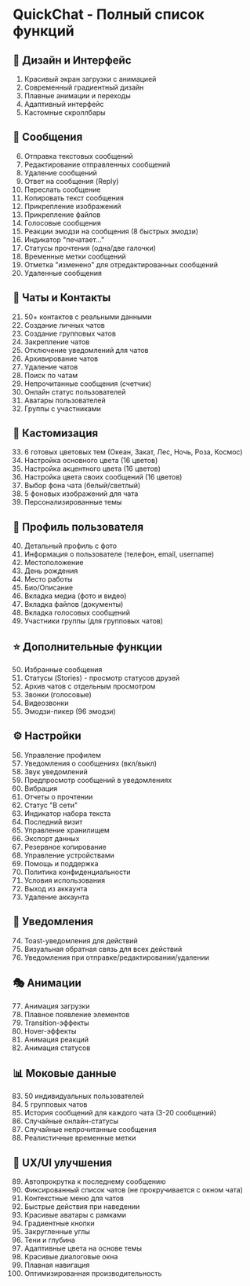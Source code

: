 # QuickChat - Полный список функций

## 🎨 Дизайн и Интерфейс
1. Красивый экран загрузки с анимацией
2. Современный градиентный дизайн
3. Плавные анимации и переходы
4. Адаптивный интерфейс
5. Кастомные скроллбары

## 💬 Сообщения
6. Отправка текстовых сообщений
7. Редактирование отправленных сообщений
8. Удаление сообщений
9. Ответ на сообщения (Reply)
10. Переслать сообщение
11. Копировать текст сообщения
12. Прикрепление изображений
13. Прикрепление файлов
14. Голосовые сообщения
15. Реакции эмодзи на сообщения (8 быстрых эмодзи)
16. Индикатор "печатает..."
17. Статусы прочтения (одна/две галочки)
18. Временные метки сообщений
19. Отметка "изменено" для отредактированных сообщений
20. Удаленные сообщения

## 👥 Чаты и Контакты
21. 50+ контактов с реальными данными
22. Создание личных чатов
23. Создание групповых чатов
24. Закрепление чатов
25. Отключение уведомлений для чатов
26. Архивирование чатов
27. Удаление чатов
28. Поиск по чатам
29. Непрочитанные сообщения (счетчик)
30. Онлайн статус пользователей
31. Аватары пользователей
32. Группы с участниками

## 🎨 Кастомизация
33. 6 готовых цветовых тем (Океан, Закат, Лес, Ночь, Роза, Космос)
34. Настройка основного цвета (16 цветов)
35. Настройка акцентного цвета (16 цветов)
36. Настройка цвета своих сообщений (16 цветов)
37. Выбор фона чата (белый/светлый)
38. 5 фоновых изображений для чата
39. Персонализированные темы

## 📱 Профиль пользователя
40. Детальный профиль с фото
41. Информация о пользователе (телефон, email, username)
42. Местоположение
43. День рождения
44. Место работы
45. Био/Описание
46. Вкладка медиа (фото и видео)
47. Вкладка файлов (документы)
48. Вкладка голосовых сообщений
49. Участники группы (для групповых чатов)

## ⭐ Дополнительные функции
50. Избранные сообщения
51. Статусы (Stories) - просмотр статусов друзей
52. Архив чатов с отдельным просмотром
53. Звонки (голосовые)
54. Видеозвонки
55. Эмодзи-пикер (96 эмодзи)

## ⚙️ Настройки
56. Управление профилем
57. Уведомления о сообщениях (вкл/выкл)
58. Звук уведомлений
59. Предпросмотр сообщений в уведомлениях
60. Вибрация
61. Отчеты о прочтении
62. Статус "В сети"
63. Индикатор набора текста
64. Последний визит
65. Управление хранилищем
66. Экспорт данных
67. Резервное копирование
68. Управление устройствами
69. Помощь и поддержка
70. Политика конфиденциальности
71. Условия использования
72. Выход из аккаунта
73. Удаление аккаунта

## 🔔 Уведомления
74. Toast-уведомления для действий
75. Визуальная обратная связь для всех действий
76. Уведомления при отправке/редактировании/удалении

## 🎭 Анимации
77. Анимация загрузки
78. Плавное появление элементов
79. Transition-эффекты
80. Hover-эффекты
81. Анимация реакций
82. Анимация статусов

## 📊 Моковые данные
83. 50 индивидуальных пользователей
84. 5 групповых чатов
85. История сообщений для каждого чата (3-20 сообщений)
86. Случайные онлайн-статусы
87. Случайные непрочитанные сообщения
88. Реалистичные временные метки

## 🚀 UX/UI улучшения
89. Автопрокрутка к последнему сообщению
90. Фиксированный список чатов (не прокручивается с окном чата)
91. Контекстные меню для чатов
92. Быстрые действия при наведении
93. Красивые аватары с рамками
94. Градиентные кнопки
95. Закругленные углы
96. Тени и глубина
97. Адаптивные цвета на основе темы
98. Красивые диалоговые окна
99. Плавная навигация
100. Оптимизированная производительность
